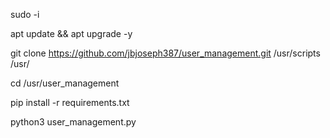 sudo -i  

apt update && apt upgrade -y

git clone https://github.com/jbjoseph387/user_management.git /usr/scripts /usr/

cd /usr/user_management

pip install -r requirements.txt

python3 user_management.py
